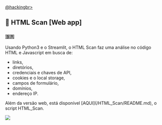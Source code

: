 <p align="left">
    <a href="https://github.com/carineconstantino/hackingbr">@hackingbr></a>
</p>

## 👾 HTML Scan [Web app]
### 🇧🇷
<p>Usando Python3 e o Streamlit, o HTML Scan faz uma análise no código HTML e Javascript em busca de: </p>

+ links, 
+ diretórios, 
+ credenciais e chaves de API, 
+ cookies e o local storage, 
+ campos de formulário, 
+ domínios, 
+ endereço IP. 

<p> Além da versão web, está disponível [AQUI](/HTML_Scan/README.md), o script HTML_Scan. </p> 

<p align="left">
    <img src="cve_today.png"><p></p>
</p>




#
